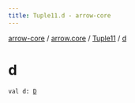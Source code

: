 ```yaml
---
title: Tuple11.d - arrow-core
---
```


[arrow-core](../../index.html) / [arrow.core](../index.html) / [Tuple11](index.html) / [d](./d.html)

# d

`val d: `[`D`](index.html#D)